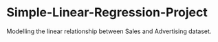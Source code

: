 # Simple-Linear-Regression-Project
Modelling the linear relationship between Sales and Advertising dataset.

